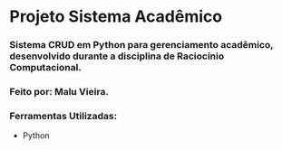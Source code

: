 # Projeto Sistema Acadêmico

### Sistema CRUD em Python para gerenciamento acadêmico, desenvolvido durante a disciplina de Raciocínio Computacional.

### Feito por: Malu Vieira.

### Ferramentas Utilizadas:

- Python

